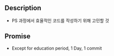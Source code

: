 Description
---------------
* PS 과정에서 효율적인 코드를 작성하기 위해 고민할 것 

Promise
----------------
* Except for education period, 1 Day, 1 commit

